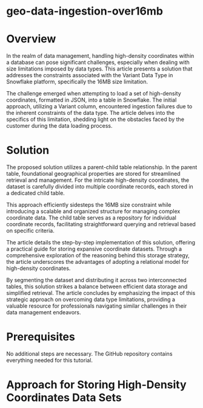 # geo-data-ingestion-over16mb

# Overview
In the realm of data management, handling high-density coordinates within a database can pose significant challenges, especially when dealing with size limitations imposed by data types. This article presents a solution that addresses the constraints associated with the Variant Data Type in Snowflake platform, specifically the 16MB size limitation.

The challenge emerged when attempting to load a set of high-density coordinates, formatted in JSON, into a table in Snowflake. The initial approach, utilizing a Variant column, encountered ingestion failures due to the inherent constraints of the data type. The article delves into the specifics of this limitation, shedding light on the obstacles faced by the customer during the data loading process.

# Solution
The proposed solution utilizes a parent-child table relationship. In the parent table, foundational geographical properties are stored for streamlined retrieval and management. For the intricate high-density coordinates, the dataset is carefully divided into multiple coordinate records, each stored in a dedicated child table.

This approach efficiently sidesteps the 16MB size constraint while introducing a scalable and organized structure for managing complex coordinate data. The child table serves as a repository for individual coordinate records, facilitating straightforward querying and retrieval based on specific criteria.

The article details the step-by-step implementation of this solution, offering a practical guide for storing expansive coordinate datasets. Through a comprehensive exploration of the reasoning behind this storage strategy, the article underscores the advantages of adopting a relational model for high-density coordinates.

By segmenting the dataset and distributing it across two interconnected tables, this solution strikes a balance between efficient data storage and simplified retrieval. The article concludes by emphasizing the impact of this strategic approach on overcoming data type limitations, providing a valuable resource for professionals navigating similar challenges in their data management endeavors.

# Prerequisites
No additional steps are necessary. The GitHub repository contains everything needed for this tutorial.

# Approach for Storing High-Density Coordinates Data Sets
